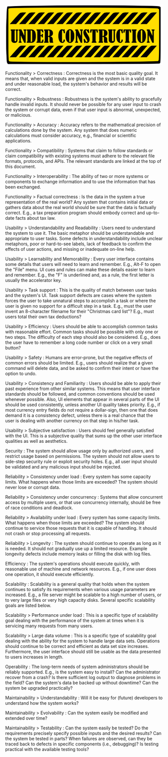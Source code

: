 ![Under Construction](../../images/underconstruction.svg)

<span id="qg_Func_Correctness">Functionality &gt; Correctness</span>
: Correctness is the most basic quality goal. It means that, when valid inputs are given and the system is in a valid state and under reasonable load, the system's behavior and results will be correct.

<span id="qg_Func_Robustness">Functionality &gt; Robustness</span>
: Robustness is the system's ability to gracefully handle invalid inputs. It should never be possible for any user input to crash the system or corrupt data, even if that user input is abnormal, unexpected, or malicious.

<span id="qg_Func_Accuracy">Functionality &gt; Accuracy</span>
: Accuracy refers to the mathematical precision of calculations done by the system. Any system that does numeric calculations must consider accuracy, e.g., financial or scientific applications.

<span id="qg_Func_Compatibility">Functionality &gt; Compatibility</span>
: Systems that claim to follow standards or claim compatibility with existing systems must adhere to the relevant file formats, protocols, and APIs. The relevant standards are linked at the top of this document.

<span id="qg_Func_Interoperability">Functionality &gt; Interoperability</span>
: The ability of two or more systems or components to exchange information and to use the information that has been exchanged.

<span id="qg_Func_Factual">Functionality &gt; Factual correctness</span>
: Is the data in the system a true representation of the real world? Any system that contains initial data or gathers data about the real world should be sure that the data is factually correct. E.g., a tax preparation program should embody correct and up-to-date facts about tax law.

<span id="qg_Use_Understand">Usability &gt; Understandability and Readability</span>
: Users need to understand the system to use it. The basic metaphor should be understandable and appropriate to user tasks. Some defects in understandability include unclear metaphors, poor or hard-to-see labels, lack of feedback to confirm the effects of user actions, and missing or inadequate on-line help.

<span id="qg_Use_Learnability">Usability &gt; Learnability and Memorability</span>
: Every user interface contains some details that users will need to learn and remember. E.g., Alt-F to open the "File" menu. UI cues and rules can make these details easier to learn and remember. E.g., the "F" is underlined and, as a rule, the first letter is usually the accelerator key.

<span id="qg_Use_Task">Usability &gt; Task support</span>
: This is the quality of match between user tasks and the system's UI. Task support defects are cases where the system forces the user to take unnatural steps to accomplish a task or where the user is given no support for a difficult step in a task. E.g., must the user invent an 8-character filename for their "Christmas card list"? E.g., must users total their own tax deductions?

<span id="qg_Use_Efficiency">Usability &gt; Efficiency</span>
: Users should be able to accomplish common tasks with reasonable effort. Common tasks should be possible with only one or two steps. The difficulty of each step should also be considered. E.g., does the user have to remember a long code number or click on a very small button?

<span id="qg_Use_Safety">Usability &gt; Safety</span>
: Humans are error-prone, but the negative effects of common errors should be limited. E.g., users should realize that a given command will delete data, and be asked to confirm their intent or have the option to undo.

<span id="qg_Use_Consistency">Usability &gt; Consistency and Familiarity</span>
: Users should be able to apply their past experience from other similar systems. This means that user interface standards should be followed, and common conventions should be used whenever possible. Also, UI elements that appear in several parts of the UI should be used consistently, unless another UI quality takes priority. E.g., if most currency entry fields do not require a dollar-sign, then one that does demand it is a consistency defect, unless there is a real chance that the user is dealing with another currency on that step in his/her task.

<span id="qg_Use_Subjective">Usability &gt; Subjective satisfaction</span>
: Users should feel generally satisfied with the UI. This is a subjective quality that sums up the other user interface qualities as well as aesthetics.

<span id="qg_Security">Security</span>
: The system should allow usage only by authorized users, and restrict usage based on permissions. The system should not allow users to side-step security rule or exploit security holes. E.g., all user input should be validated and any malicious input should be rejected.

<span id="qg_Rely_ConsistLoad">Reliability &gt; Consistency under load</span>
: Every system has some capacity limits. What happens when those limits are exceeded? The system should never lose or corrupt data.

<span id="qg_Rely_ConsistConcur">Reliability &gt; Consistency under concurrency</span>
: Systems that allow concurrent access by multiple users, or that use concurrency internally, should be free of race conditions and deadlock.

<span id="qg_Rely_AvailLoad">Reliability &gt; Availability under load</span>
: Every system has some capacity limits. What happens when those limits are exceeded? The system should continue to service those requests that it is capable of handling. It should not crash or stop processing all requests.

<span id="qg_Rely_Longevity">Reliability &gt; Longevity</span>
: The system should continue to operate as long as it is needed. It should not gradually use up a limited resource. Example longevity defects include memory leaks or filling the disk with log files.

<span id="qg_Efficiency">Efficiency</span>
: The system's operations should execute quickly, with reasonable use of machine and network resources. E.g., if one user does one operation, it should execute efficiently.

<span id="qg_Scalability">Scalability</span>
: Scalability is a general quality that holds when the system continues to satisfy its requirements when various usage parameters are increased. E.g., a file server might be scalable to a high number of users, or to very large files or very high capacity disks. Several specific scalability goals are listed below.

<span id="qg_Scalability_PerformLoad">Scalability &gt; Performance under load</span>
: This is a specific type of scalability goal dealing with the performance of the system at times when it is servicing many requests from many users.

<span id="qg_Scalability_Volume">Scalability &gt; Large data volume</span>
: This is a specific type of scalability goal dealing with the ability for the system to handle large data sets. Operations should continue to be correct and efficient as data set size increases. Furthermore, the user interface should still be usable as the data presented to users increases in length.

<span id="qg_Operability">Operability</span>
: The long-term needs of system administrators should be reliably supported. E.g., is the system easy to install? Can the administrator recover from a crash? Is there sufficient log output to diagnose problems in the field? Can the system's data be backed up without downtime? Can the system be upgraded practically?

<span id="qg_Maintainability_Understand">Maintainability &gt; Understandability</span>
: Will it be easy for (future) developers to understand how the system works?

<span id="qg_Maintainability_Evolvability">Maintainability &gt; Evolvability</span>
: Can the system easily be modified and extended over time?

<span id="qg_Maintainability_Testability">Maintainability &gt; Testability</span>
: Can the system easily be tested? Do the requirements precisely  specify possible inputs and the desired results? Can the system be  tested in parts? When failures are observed, can they be traced  back to defects in specific components (i.e., debugging)? Is  testing practical with the available testing tools?

